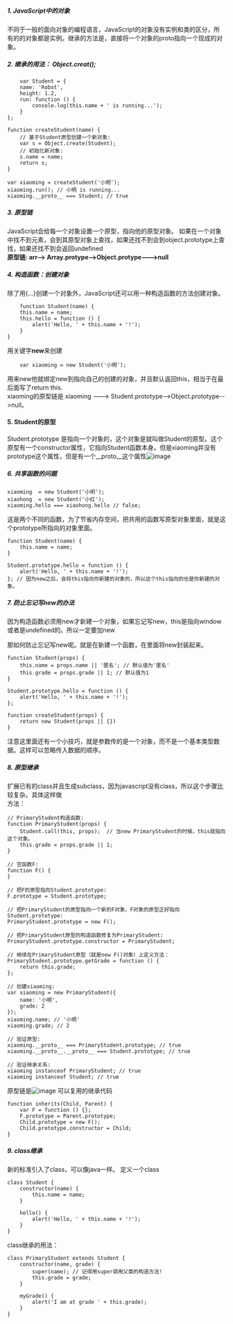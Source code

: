 ##### 1. JavaScript中的对象
不同于一般的面向对象的编程语言，JavaScript的对象没有实例和类的区分，所有的的对象都是实例。继承的方法是，直接将一个对象的proto指向一个现成的对象。  
##### 2. 继承的用法：  Object.creat();
```
    var Student = {
    name: 'Robot',
    height: 1.2,
    run: function () {
        console.log(this.name + ' is running...');
    }
};

function createStudent(name) {
    // 基于Student原型创建一个新对象:
    var s = Object.create(Student);
    // 初始化新对象:
    s.name = name;
    return s;
}

var xiaoming = createStudent('小明');
xiaoming.run(); // 小明 is running...
xiaoming.__proto__ === Student; // true
```

##### 3. 原型链
JavaScript会给每一个对象设置一个原型，指向他的原型对象。 如果在一个对象中找不到元素，会到其原型对象上查找，如果还找不到会到object.prototype上查找，如果还找不到会返回undefined  
**原型链: arr--> Array.protype-->Object.protype--->null**

##### 4. 构造函数：创建对象
除了用{...}创建一个对象外，JavaScript还可以用一种构造函数的方法创建对象。
```
    function Student(name) {
    this.name = name;
    this.hello = function () {
        alert('Hello, ' + this.name + '!');
    }
}
```
用关键字**new**来创建
```
    var xiaoming = new Student('小明');
```
用来new他就绑定new到指向自己的创建的对象，并且默认返回this，相当于在最后面写了return this.  
xiaoming的原型链是
xiaoming ---> Student.prototype-->Object.prototype-->null。

#### 5. Student的原型
Student.prototype 是指向一个对象的，这个对象是就叫做Student的原型。这个原型有一个constructor属性，它指向Student函数本身。但是xiaoming并没有prototype这个属性，但是有一个__proto__这个属性![image](http://www.liaoxuefeng.com/files/attachments/00143529922671163eebb527bc14547ac11363bf186557d000/l)

##### 6. 共享函数的问题

``` 
xiaoming  = new Student('小明');
xiaohong  = new Student('小红');
xiaoming.hello === xiaohong.hello // false;
```
这是两个不同的函数，为了节省内存空间，把共用的函数写原型对象里面，就是这个prototype所指向的对象里面。

```
function Student(name) {
    this.name = name;
}

Student.prototype.hello = function () {
    alert('Hello, ' + this.name + '!');
}; // 因为new之后，会将this指向你新建的对象的，所以这个this指向的也是你新建的对象。
```

##### 7. 防止忘记写new的办法
因为构造函数必须用new才新建一个对象，如果忘记写new，this是指向window或者是undefined的。所以一定要加new

那如何防止忘记写new呢。就是在新建一个函数，在里面将new封装起来。

```
function Student(props) {
    this.name = props.name || '匿名'; // 默认值为'匿名'
    this.grade = props.grade || 1; // 默认值为1
}

Student.prototype.hello = function () {
    alert('Hello, ' + this.name + '!');
};

function createStudent(props) {
    return new Student(props || {})
}
```

注意这里面还有一个小技巧，就是参数传的是一个对象，而不是一个基本类型数据。这样可以忽略传入数据的顺序。

##### 8. 原型继承
扩展已有的class并且生成subclass，因为javascript没有class，所以这个步骤比较复杂。具体这样做  
方法：
```
// PrimaryStudent构造函数:
function PrimaryStudent(props) {
    Student.call(this, props);  // 当new PrimaryStudent的时候，this就指向这个对象。
    this.grade = props.grade || 1;
}

// 空函数F:
function F() {
}

// 把F的原型指向Student.prototype:
F.prototype = Student.prototype;

// 把PrimaryStudent的原型指向一个新的F对象，F对象的原型正好指向Student.prototype:
PrimaryStudent.prototype = new F();

// 把PrimaryStudent原型的构造函数修复为PrimaryStudent:
PrimaryStudent.prototype.constructor = PrimaryStudent;

// 继续在PrimaryStudent原型（就是new F()对象）上定义方法：
PrimaryStudent.prototype.getGrade = function () {
    return this.grade;
};

// 创建xiaoming:
var xiaoming = new PrimaryStudent({
    name: '小明',
    grade: 2
});
xiaoming.name; // '小明'
xiaoming.grade; // 2

// 验证原型:
xiaoming.__proto__ === PrimaryStudent.prototype; // true
xiaoming.__proto__.__proto__ === Student.prototype; // true

// 验证继承关系:
xiaoming instanceof PrimaryStudent; // true
xiaoming instanceof Student; // true
```
原型链是![image](http://www.liaoxuefeng.com/files/attachments/001439872160923ca15925ec79f4692a98404ddb2ed5503000/l)
可以复用的继承代码
```
function inherits(Child, Parent) {
    var F = function () {};
    F.prototype = Parent.prototype;
    Child.prototype = new F();
    Child.prototype.constructor = Child;
}
```

##### 9. class继承
新的标准引入了class，可以像java一样。
定义一个class
```
class Student {
    constructor(name) {
        this.name = name;
    }

    hello() {
        alert('Hello, ' + this.name + '!');
    }
}
```

class继承的用法：
```
class PrimaryStudent extends Student {
    constructor(name, grade) {
        super(name); // 记得用super调用父类的构造方法!
        this.grade = grade;
    }

    myGrade() {
        alert('I am at grade ' + this.grade);
    }
}
```